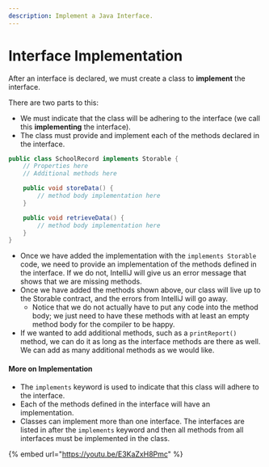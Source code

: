 ```yaml
---
description: Implement a Java Interface.
---
```


# Interface Implementation

 After an interface is declared, we must create a class to **implement** the interface.

There are two parts to this:

* We must indicate that the class will be adhering to the interface \(we call this **implementing** the interface\).
* The class must provide and implement each of the methods declared in the interface.

```java
public class SchoolRecord implements Storable {
    // Properties here
    // Additional methods here

    public void storeData() {
        // method body implementation here
    }

    public void retrieveData() {
        // method body implementation here
    }
}
```

* Once we have added the implementation with the  `implements Storable` code, we need to provide an implementation of the methods defined in the interface. If we do not, IntelliJ will give us an error message that shows that we are missing methods. 
* Once we have added the methods shown above, our class will live up to the Storable contract, and the errors from IntelliJ will go away.
  * Notice that we do not actually have to put any code into the method body; we just need to have these methods with at least an empty method body for the compiler to be happy.
* If we wanted to add additional methods, such as a  `printReport()` method, we can do it as long as the interface methods are there as well. We can add as many additional methods as we would like. 

#### More on Implementation

* The `implements` keyword is used to indicate that this class will adhere to the interface.
* Each of the methods defined in the interface will have an implementation.
*  Classes can implement more than one interface. The interfaces are listed in after the `implements` keyword and then all methods from all interfaces must be implemented in the class.

{% embed url="https://youtu.be/E3KaZxH8Pmc" %}

